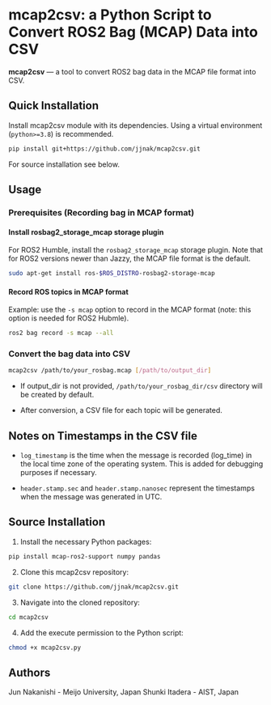 # mcap2csv: a Python Script to Convert ROS2 Bag (MCAP) Data into CSV
**mcap2csv** — a tool to convert ROS2 bag data in the MCAP file format into CSV.


## Quick Installation

Install mcap2csv module with its dependencies. Using a virtual environment (`python>=3.8`) is recommended.
```bash
pip install git+https://github.com/jjnak/mcap2csv.git
```
For source installation see below.

## Usage
### Prerequisites (Recording bag in MCAP format)

#### Install rosbag2_storage_mcap storage plugin
For ROS2 Humble, install the `rosbag2_storage_mcap` storage plugin. Note that for ROS2 versions newer than Jazzy, the MCAP file format is the default. 

```bash
sudo apt-get install ros-$ROS_DISTRO-rosbag2-storage-mcap
```

#### Record ROS topics in MCAP format
Example: use the `-s mcap` option to record in the MCAP format (note: this option is needed for ROS2 Hubmle).
```bash
ros2 bag record -s mcap --all
```

### Convert the bag data into CSV

```bash
mcap2csv /path/to/your_rosbag.mcap [/path/to/output_dir]
```
* If output_dir is not provided, `/path/to/your_rosbag_dir/csv` directory will be created by default. 

* After conversion, a CSV file for each topic will be generated.

## Notes on Timestamps in the CSV file
* `log_timestamp` is the time when the message is recorded (log_time) in the local time zone of the operating system. This is added for debugging purposes if necessary.

* `header.stamp.sec` and `header.stamp.nanosec` represent the timestamps when the message was generated in UTC.

## Source Installation

1. Install the necessary Python packages:
```bash
pip install mcap-ros2-support numpy pandas
```

2. Clone this mcap2csv repository:
```bash
git clone https://github.com/jjnak/mcap2csv.git
```
3. Navigate into the cloned repository:
```bash
cd mcap2csv
```

4. Add the execute permission to the Python script:
```bash
chmod +x mcap2csv.py
```

## Authors
Jun Nakanishi - Meijo University, Japan
Shunki Itadera - AIST, Japan
